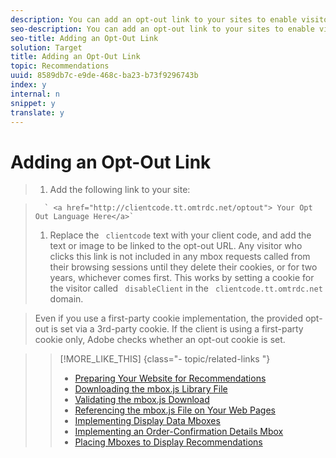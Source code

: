 ```yaml
---
description: You can add an opt-out link to your sites to enable visitors to opt-out of all recommendations counting and content delivery.
seo-description: You can add an opt-out link to your sites to enable visitors to opt-out of all recommendations counting and content delivery.
seo-title: Adding an Opt-Out Link
solution: Target
title: Adding an Opt-Out Link
topic: Recommendations
uuid: 8589db7c-e9de-468c-ba23-b73f9296743b
index: y
internal: n
snippet: y
translate: y
---
```


# Adding an Opt-Out Link


>1. Add the following link to your site:

>       ` <a href="http://clientcode.tt.omtrdc.net/optout"> Your Opt Out Language Here</a>` 
>1. Replace the ` clientcode` text with your client code, and add the text or image to be linked to the opt-out URL.
>Any visitor who clicks this link is not included in any mbox requests called from their browsing sessions until they delete their cookies, or for two years, whichever comes first. This works by setting a cookie for the visitor called ` disableClient` in the ` clientcode.tt.omtrdc.net` domain. 

>Even if you use a first-party cookie implementation, the provided opt-out is set via a 3rd-party cookie. If the client is using a first-party cookie only, Adobe checks whether an opt-out cookie is set. 

>>[!MORE_LIKE_THIS] {class="- topic/related-links "}
>>
>>* [ Preparing Your Website for Recommendations ](t_preparingsite_recs.md#task_30B8C075A14B426F9042119553F750B8)
>>* [ Downloading the mbox.js Library File ](t_mboxjs_dl_recs.md#task_6B577DD43FD346F7BC01962DAA822816)
>>* [ Validating the mbox.js Download ](t_Validating_the_mboxjs_Download.md#task_FA78EB3B991C43F9ADE507A16522B770)
>>* [ Referencing the mbox.js File on Your Web Pages ](t_mboxjs_referencing_recs.md#task_69315D69881442209EB5CC8A5644CF37)
>>* [ Implementing Display Data Mboxes ](t_data_mboxes_implementings_recs.md#task_83C1EA8433C249E1AC4BBEF591AC4FC3)
>>* [ Implementing an Order-Confirmation Details Mbox ](t_mbox_orderconfirm_implementing_recs.md#task_AC372C1B9DFC4F5FB9DB4BDC759343EA)
>>* [ Placing Mboxes to Display Recommendations ](t_mbox_placing_recs.md)
